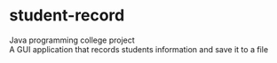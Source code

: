 # student-record

Java programming college project<br />
A GUI application that records students information and save it to a file
